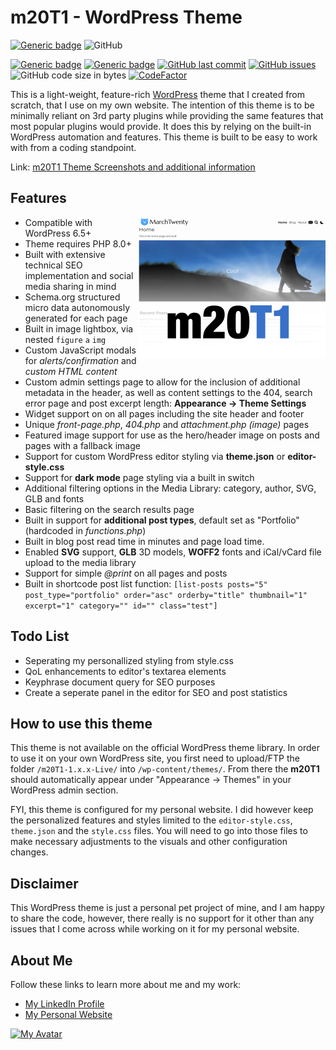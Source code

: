 # m20T1 - WordPress Theme

[![Generic badge](https://img.shields.io/github/v/release/midkiffaries/m20T1?include_prereleases&style=for-the-badge)](https://github.com/midkiffaries/m20T1/releases/)
![GitHub](https://img.shields.io/github/license/midkiffaries/m20T1?color=blue&style=for-the-badge)

[![Generic badge](https://img.shields.io/badge/Language-php-blue.svg)](https://github.com/midkiffaries/m20T1/search?l=php)
[![Generic badge](https://img.shields.io/badge/Language-javascript-red.svg)](https://github.com/midkiffaries/m20T1/search?l=javascript)
[![GitHub last commit](https://img.shields.io/github/last-commit/midkiffaries/m20T1)](https://github.com/midkiffaries/m20T1/commits)
[![GitHub issues](https://img.shields.io/github/issues/midkiffaries/m20T1)](https://github.com/midkiffaries/m20T1/issues)
![GitHub code size in bytes](https://img.shields.io/github/languages/code-size/midkiffaries/m20T1)
[![CodeFactor](https://www.codefactor.io/repository/github/midkiffaries/m20t1/badge)](https://www.codefactor.io/repository/github/midkiffaries/m20t1)

This is a light-weight, feature-rich <a href="https://wordpress.org/">WordPress</a> theme that I created from scratch, that I use on my own website.
The intention of this theme is to be minimally reliant on 3rd party plugins while providing the same features that most popular plugins would provide. It does this by relying on the built-in WordPress automation and features. This theme is built to be easy to work with from a coding standpoint.

Link: <a href="https://www.marchtwenty.com/2023/08/how-this-website-was-made/">m20T1 Theme Screenshots and additional information</a>

## Features
<img src="https://github.com/midkiffaries/m20T1/blob/c30b7d20c3ab426311dea8624b8ea740a002bb31/screenshot.png" alt="Screenshot" width="300" align="right" />

- Compatible with WordPress 6.5+
- Theme requires PHP 8.0+
- Built with extensive technical SEO implementation and social media sharing in mind
- Schema.org structured micro data autonomously generated for each page
- Built in image lightbox, via nested <code>figure</code> <code>a</code> <code>img</code>
- Custom JavaScript modals for <i>alerts/confirmation</i> and <i>custom HTML content</i>
- Custom admin settings page to allow for the inclusion of additional metadata in the header, as well as content settings to the 404, search error page and post excerpt length: <b>Appearance -> Theme Settings</b>
- Widget support on on all pages including the site header and footer
- Unique <i>front-page.php</i>, <i>404.php</i> and <i>attachment.php (image)</i> pages
- Featured image support for use as the hero/header image on posts and pages with a fallback image
- Support for custom WordPress editor styling via <b>theme.json</b> or <b>editor-style.css</b>
- Support for <b>dark mode</b> page styling via a built in switch
- Additional filtering options in the Media Library: category, author, SVG, GLB and fonts
- Basic filtering on the search results page
- Built in support for <b>additional post types</b>, default set as "Portfolio" (hardcoded in <i>functions.php</i>)
- Built in blog post read time in minutes and page load time.
- Enabled <b>SVG</b> support, <b>GLB</b> 3D models, <b>WOFF2</b> fonts and iCal/vCard file upload to the media library
- Support for simple <i>@print</i> on all pages and posts
- Built in shortcode post list function: <code>[list-posts posts="5" post_type="portfolio" order="asc" orderby="title" thumbnail="1" excerpt="1" category="" id="" class="test"]</code>

## Todo List
- Seperating my personallized styling from style.css
- QoL enhancements to editor's textarea elements
- Keyphrase document query for SEO purposes
- Create a seperate panel in the editor for SEO and post statistics

## How to use this theme
This theme is not available on the official WordPress theme library. In order to use it on your own WordPress site, you first need to upload/FTP the folder <code>/m20T1-1.x.x-Live/</code> into <code>/wp-content/themes/</code>. From there the <b>m20T1</b> should automatically appear under "Appearance -> Themes" in your WordPress admin section.

FYI, this theme is configured for my personal website. I did however keep the personalized features and styles limited to the <code>editor-style.css</code>, <code>theme.json</code> and the <code>style.css</code> files. You will need to go into those files to make necessary adjustments to the visuals and other configuration changes.

## Disclaimer
This WordPress theme is just a personal pet project of mine, and I am happy to share the code, however, there really is no support for it other than any issues that I come across while working on it for my personal website.

## About Me
Follow these links to learn more about me and my work:
- <a href="https://www.linkedin.com/in/tedbalmer/">My LinkedIn Profile</a>
- <a href="https://www.marchtwenty.com/">My Personal Website</a>

<a href="https://github.com/midkiffaries/m20T1/graphs/contributors">
  <img src="https://contrib.rocks/image?repo=midkiffaries/m20T1" alt="My Avatar" />
</a>